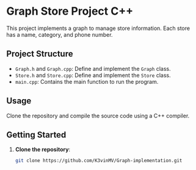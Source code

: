 # Graph Store Project C++

This project implements a graph to manage store information. Each store has a name, category, and phone number.

## Project Structure

- `Graph.h` and `Graph.cpp`: Define and implement the `Graph` class.
- `Store.h` and `Store.cpp`: Define and implement the `Store` class.
- `main.cpp`: Contains the main function to run the program.

## Usage

Clone the repository and compile the source code using a C++ compiler.

## Getting Started

1. **Clone the repository**:
   ```sh
   git clone https://github.com/K3vinMV/Graph-implementation.git
